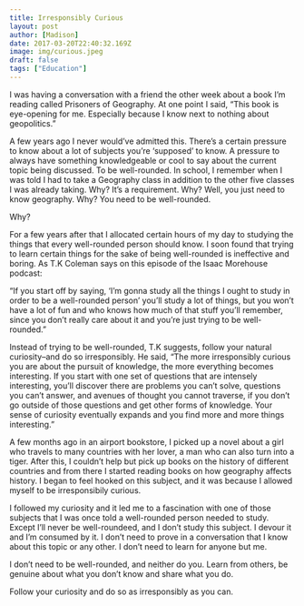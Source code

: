 ```yaml
---
title: Irresponsibly Curious
layout: post
author: [Madison]
date: 2017-03-20T22:40:32.169Z
image: img/curious.jpeg
draft: false
tags: ["Education"]
---
```


I was having a conversation with a friend the other week about a book I’m reading called Prisoners of Geography. At one point I said, “This book is eye-opening for me. Especially because I know next to nothing about geopolitics.”

A few years ago I never would’ve admitted this. There’s a certain pressure to know about a lot of subjects you’re ‘supposed’ to know. A pressure to always have something knowledgeable or cool to say about the current topic being discussed. To be well-rounded. In school, I remember when I was told I had to take a Geography class in addition to the other five classes I was already taking. Why?  It’s a requirement. Why? Well, you just need to know geography. Why? You need to be well-rounded.

Why?

For a few years after that I allocated certain hours of my day to studying the things that every well-rounded person should know. I soon found that trying to learn certain things for the sake of being well-rounded is ineffective and boring. As T.K Coleman says on this episode of the Isaac Morehouse podcast:

“If you start off by saying, ‘I’m gonna study all the things I ought to study in order to be a well-rounded person’ you’ll study a lot of things, but you won’t have a lot of fun and who knows how much of that stuff you’ll remember, since you don’t really care about it and you’re just trying to be well-rounded.”

Instead of trying to be well-rounded, T.K suggests, follow your natural curiosity–and do so irresponsibly. He said, “The more irresponsibly curious you are about the pursuit of knowledge, the more everything becomes interesting. If you start with one set of questions that are intensely interesting, you’ll discover there are problems you can’t solve, questions you can’t answer, and avenues of thought you cannot traverse, if you don’t go outside of those questions and get other forms of knowledge. Your sense of curiosity eventually expands and you find more and more things interesting.”

A few months ago in an airport bookstore, I picked up a novel about a girl who travels to many countries with her lover, a man who can also turn into a tiger. After this, I couldn’t help but pick up books on the history of different countries and from there I started reading books on how geography affects history. I began to feel hooked on this subject, and it was because I allowed myself to be irresponsibily curious.

I followed my curiosity and it led me to a fascination with one of those subjects that I was once told a well-rounded person needed to study. Except I’ll never be well-roundeed, and I don’t study this subject. I devour it and I’m consumed by it. I don’t need to prove in a conversation that I know about this topic or any other. I don’t need to learn for anyone but me.

I don’t need to be well-rounded, and neither do you. Learn from others, be genuine about what you don’t know and share what you do.

Follow your curiosity and do so as irresponsibly as you can.